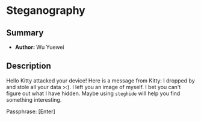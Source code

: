 # Steganography

## Summary
- **Author:** Wu Yuewei

## Description
Hello Kitty attacked your device! 
Here is a message from Kitty: I dropped by and stole all your data >:). I left you an image of myself. I bet you can't figure out what I have hidden. 
Maybe using `steghide` will help you find something interesting.

Passphrase: [Enter]
